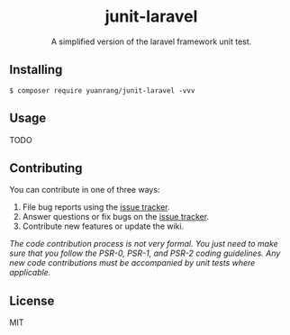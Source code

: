 <h1 align="center"> junit-laravel </h1>

<p align="center"> A simplified version of the laravel framework unit test.</p>


## Installing

```shell
$ composer require yuanrang/junit-laravel -vvv
```

## Usage

TODO

## Contributing

You can contribute in one of three ways:

1. File bug reports using the [issue tracker](https://github.com/yuanrang/junit-laravel/issues).
2. Answer questions or fix bugs on the [issue tracker](https://github.com/yuanrang/junit-laravel/issues).
3. Contribute new features or update the wiki.

_The code contribution process is not very formal. You just need to make sure that you follow the PSR-0, PSR-1, and PSR-2 coding guidelines. Any new code contributions must be accompanied by unit tests where applicable._

## License

MIT